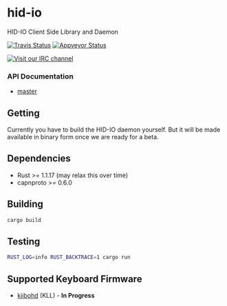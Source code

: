 # hid-io
HID-IO Client Side Library and Daemon

[![Travis Status](https://travis-ci.org/hid-io/hid-io.svg?branch=master)](https://travis-ci.org/hid-io/hid-io) [![Appveyor Status](https://ci.appveyor.com/api/projects/status/cdwt6apvvfn4fvt9/branch/master?svg=true)](https://ci.appveyor.com/project/kiibohd/hid-io/branch/master)

[![Visit our IRC channel](https://kiwiirc.com/buttons/irc.freenode.net/hid-io.png)](https://kiwiirc.com/client/irc.freenode.net/#hid-io)

### API Documentation

* [master](https://hid-io.github.io/hid_io)


## Getting

Currently you have to build the HID-IO daemon yourself. But it will be made available in binary form once we are ready for a beta.


## Dependencies

* Rust >= 1.1.17 (may relax this over time)
* capnproto >= 0.6.0


## Building

```bash
cargo build
```

## Testing

```bash
RUST_LOG=info RUST_BACKTRACE=1 cargo run
```

## Supported Keyboard Firmware

* [kiibohd](https://github.com/kiibohd/controller) (KLL) - **In Progress**

